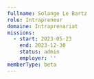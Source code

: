 ```yaml
---
fullname: Solange Le Bartz
role: Intrapreneur
domaine: Intraprenariat
missions:
  - start: 2023-05-23
    end: 2023-12-30
    status: admin
    employer: ''
memberType: beta
---
```



